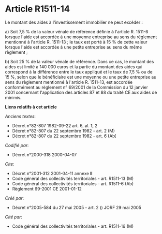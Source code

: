 # Article R1511-14

Le montant des aides à l'investissement immobilier ne peut excéder :

a) Soit 7,5 % de la valeur vénale de référence définie à l'article R. 1511-6 lorsque l'aide est accordée à une moyenne
entreprise au sens du règlement mentionné à l'article R. 1511-13 ; le taux est porté à 15 % de cette valeur lorsque l'aide
est accordée à une petite entreprise au sens du même règlement ;

b) Soit 25 % de la valeur vénale de référence. Dans ce cas, le montant des aides est limité à 140 000 euros et la partie du
montant des aides qui correspond à la différence entre le taux appliqué et le taux de 7,5 % ou de 15 %, selon que le
bénéficiaire est une moyenne ou une petite entreprise au sens du règlement mentionné à l'article R. 1511-13, est accordée
conformément au règlement n° 69/2001 de la Commission du 12 janvier 2001 concernant l'application des articles 87 et 88 du
traité CE aux aides de minimis.

**Liens relatifs à cet article**

_Anciens textes_:

  - Décret n°82-807 1982-09-22 art. 6, al. 1, 2
  - Décret n°82-807 du 22 septembre 1982 - art. 2 (M)
  - Décret n°82-807 du 22 septembre 1982 - art. 6 (Ab)

_Codifié par_:

  - Décret n°2000-318 2000-04-07

_Cite_:

  - Décret n°2001-312 2001-04-11 annexe II
  - Code général des collectivités territoriales - art. R1511-13 (M)
  - Code général des collectivités territoriales - art. R1511-6 (Ab)
  - Règlement 69-2001 CE 2001-01-12

_Créé par_:

  - Décret n°2005-584 du 27 mai 2005 - art. 2 () JORF 29 mai 2005

_Cité par_:

  - Code général des collectivités territoriales - art. R1511-16 (M)
